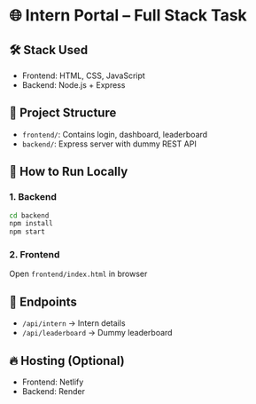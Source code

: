 # 🌐 Intern Portal – Full Stack Task

## 🛠 Stack Used
- Frontend: HTML, CSS, JavaScript
- Backend: Node.js + Express

## 📁 Project Structure

- `frontend/`: Contains login, dashboard, leaderboard
- `backend/`: Express server with dummy REST API

## 🚀 How to Run Locally

### 1. Backend
```bash
cd backend
npm install
npm start
```

### 2. Frontend
Open `frontend/index.html` in browser

## 🔗 Endpoints
- `/api/intern` → Intern details
- `/api/leaderboard` → Dummy leaderboard

## 🔥 Hosting (Optional)
- Frontend: Netlify
- Backend: Render
